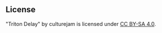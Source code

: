 ## License

"Triton Delay" by culturejam is licensed under [CC BY-SA 4.0](https://creativecommons.org/licenses/by-sa/4.0/).
